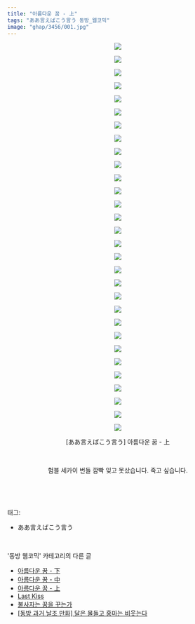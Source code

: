 ```yaml
---
title: "아름다운 꿈 - 上"
tags: "ああ言えばこう言う 동방_웹코믹"
image: "ghap/3456/001.jpg"
---
```

<div class="article">
<p style="text-align: center; clear: none; float: none;"><img src="{{ site.nasurl }}/ghap/3456/001.jpg"/></p>
<p style="text-align: center; clear: none; float: none;"><img src="{{ site.nasurl }}/ghap/3456/002.jpg"/></p>
<p style="text-align: center; clear: none; float: none;"><img src="{{ site.nasurl }}/ghap/3456/003.jpg"/></p>
<p style="text-align: center; clear: none; float: none;"><img src="{{ site.nasurl }}/ghap/3456/004.jpg"/></p>
<p style="text-align: center; clear: none; float: none;"><img src="{{ site.nasurl }}/ghap/3456/005.jpg"/></p>
<p style="text-align: center; clear: none; float: none;"><img src="{{ site.nasurl }}/ghap/3456/006.jpg"/></p>
<p style="text-align: center; clear: none; float: none;"><img src="{{ site.nasurl }}/ghap/3456/007.jpg"/></p>
<p style="text-align: center; clear: none; float: none;"><img src="{{ site.nasurl }}/ghap/3456/008.jpg"/></p>
<p style="text-align: center; clear: none; float: none;"><img src="{{ site.nasurl }}/ghap/3456/009.jpg"/></p>
<p style="text-align: center; clear: none; float: none;"><img src="{{ site.nasurl }}/ghap/3456/010.jpg"/></p>
<p style="text-align: center; clear: none; float: none;"><img src="{{ site.nasurl }}/ghap/3456/011.jpg"/></p>
<p style="text-align: center; clear: none; float: none;"><img src="{{ site.nasurl }}/ghap/3456/012.jpg"/></p>
<p style="text-align: center; clear: none; float: none;"><img src="{{ site.nasurl }}/ghap/3456/013.jpg"/></p>
<p style="text-align: center; clear: none; float: none;"><img src="{{ site.nasurl }}/ghap/3456/014.jpg"/></p>
<p style="text-align: center; clear: none; float: none;"><img src="{{ site.nasurl }}/ghap/3456/015.jpg"/></p>
<p style="text-align: center; clear: none; float: none;"><img src="{{ site.nasurl }}/ghap/3456/016.jpg"/></p>
<p style="text-align: center; clear: none; float: none;"><img src="{{ site.nasurl }}/ghap/3456/017.jpg"/></p>
<p style="text-align: center; clear: none; float: none;"><img src="{{ site.nasurl }}/ghap/3456/018.jpg"/></p>
<p style="text-align: center; clear: none; float: none;"><img src="{{ site.nasurl }}/ghap/3456/019.jpg"/></p>
<p style="text-align: center; clear: none; float: none;"><img src="{{ site.nasurl }}/ghap/3456/020.jpg"/></p>
<p style="text-align: center; clear: none; float: none;"><img src="{{ site.nasurl }}/ghap/3456/021.jpg"/></p>
<p style="text-align: center; clear: none; float: none;"><img src="{{ site.nasurl }}/ghap/3456/022.jpg"/></p>
<p style="text-align: center; clear: none; float: none;"><img src="{{ site.nasurl }}/ghap/3456/023.jpg"/></p>
<p style="text-align: center; clear: none; float: none;"><img src="{{ site.nasurl }}/ghap/3456/024.jpg"/></p>
<p style="text-align: center; clear: none; float: none;"><img src="{{ site.nasurl }}/ghap/3456/025.jpg"/></p>
<p style="text-align: center; clear: none; float: none;"><img src="{{ site.nasurl }}/ghap/3456/026.jpg"/></p>
<p style="text-align: center; clear: none; float: none;"><img src="{{ site.nasurl }}/ghap/3456/027.jpg"/></p>
<p style="text-align: center; clear: none; float: none;"><img src="{{ site.nasurl }}/ghap/3456/028.jpg"/></p>
<p style="text-align: center; clear: none; float: none;"><img src="{{ site.nasurl }}/ghap/3456/029.jpg"/></p>
<p style="text-align: center; clear: none; float: none;"><img src="{{ site.nasurl }}/ghap/3456/030.jpg"/></p>
<p style="text-align: center; clear: none; float: none;">[ああ言えばこう言う] 아름다운 꿈 - 上</p>
<p style="text-align: center; clear: none; float: none;"><br/></p>
<p style="text-align: center; clear: none; float: none;">험블 세카이 번들 깜빡 잊고 못샀습니다. 죽고 싶습니다.</p>
<p><br/></p>
</div><br/>
<div class="tagTrail">
<p>태그: </p>
<ul>
<li>ああ言えばこう言う</li>
</ul>
</div><br/>
<div class="another">
<p>'동방 웹코믹' 카테고리의 다른 글</p>
<ul>
<li><a href="/2017-06-21-ghap_3458">아름다운 꿈 - 下</a></li>
<li><a href="/2017-06-21-ghap_3457">아름다운 꿈 - 中</a></li>
<li><a href="/2017-06-21-ghap_3456">아름다운 꿈 - 上</a></li>
<li><a href="/2017-06-20-ghap_3447">Last Kiss</a></li>
<li><a href="/2017-06-20-ghap_3446">불사자는 꿈을 꾸는가</a></li>
<li><a href="/2017-06-20-ghap_3445">[동방 과거 날조 만화] 달은 물들고 홍마는 비웃는다</a></li>
</ul>
</div><br/>
<div class="cb_module cb_fluid">
<div class="cb_wrt cb_profile">
</div><!-- commentList close -->
</div><br/>
